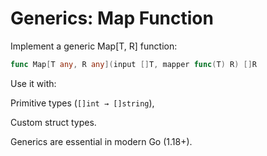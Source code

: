 # Generics: Map Function
Implement a generic Map[T, R] function:

```go
func Map[T any, R any](input []T, mapper func(T) R) []R
```

Use it with:

Primitive types (`[]int → []string`),

Custom struct types.

Generics are essential in modern Go (1.18+).
